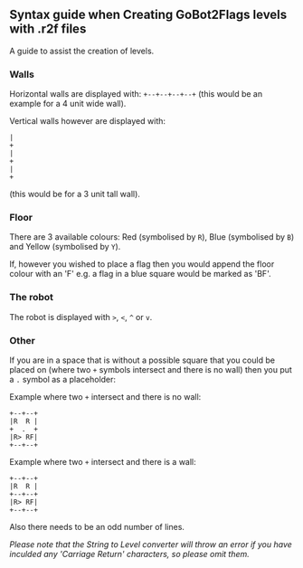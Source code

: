 ## Syntax guide when Creating GoBot2Flags levels with .r2f files

A guide to assist the creation of levels.

### Walls

Horizontal walls are displayed with: `+--+--+--+--+` (this would be an example for a 4 unit wide wall).

Vertical walls however are displayed with: 
```
|
+
|
+
|
+
```
(this would be for a 3 unit tall wall).

### Floor

There are 3 available colours: Red (symbolised by `R`), Blue (symbolised by `B`) and Yellow (symbolised by `Y`).

If, however you wished to place a flag then you would append the floor colour with an 'F' e.g. a flag in a blue square would be marked as 'BF'.

### The robot

The robot is displayed with `>`, `<`, `^` or `v`.

### Other

If you are in a space that is without a possible square that you could be placed on (where two `+` symbols intersect and there is no wall) then you put a `.` symbol as a placeholder: 

Example where two `+` intersect and there is no wall:
```
+--+--+
|R  R |
+  .  +
|R> RF|
+--+--+
```
Example where two `+` intersect and there is a wall:
```
+--+--+
|R  R |
+--+--+
|R> RF|
+--+--+
```
Also there needs to be an odd number of lines.

*Please note that the String to Level converter will throw an error if you have inculded any 'Carriage Return' characters, so please omit them.*
